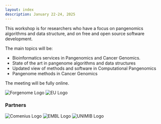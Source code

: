 ```yaml
---
layout: index
description: January 22-24, 2025
---
```


This workshop is for researchers who have a focus on pangenomics algorithms
and data structure, and on free and open source software development.

The main topics will be:

- Bioinformatics services in Pangenomics and Cancer Genomics.
- State of the art in pangenome algorithms and data structures
- Updated view of methods and software in Computational Pangenomics
- Pangenome methods in Cancer Genomics

The meeting will be fully online.

![Forgenome Logo](assets/img/forgenome_logo.avif)
![EU Logo](assets/img/eu_logo.avif)

### Partners
![Comenius Logo](assets/img/comenius_logo.avif)
![EMBL Logo](assets/img/embl_logo.avif)
![UNIMIB Logo](assets/img/unimib_logo.avif)
